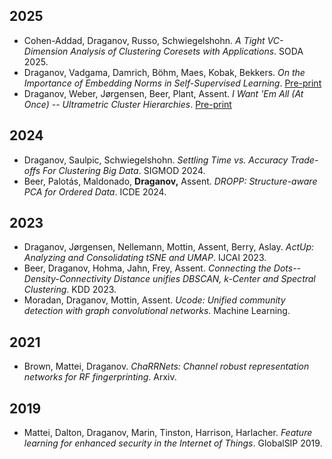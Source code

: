 ## 2025

- Cohen-Addad, Draganov, Russo, Schwiegelshohn. *A Tight VC-Dimension Analysis of Clustering Coresets with Applications*. SODA 2025.
- Draganov, Vadgama, Damrich, Böhm, Maes, Kobak, Bekkers. *On the Importance of Embedding Norms in Self-Supervised Learning*.
  [Pre-print](https://arxiv.org/pdf/2502.09252)
- Draganov, Weber, Jørgensen, Beer, Plant, Assent. *I Want 'Em All (At Once) -- Ultrametric Cluster Hierarchies*.
  [Pre-print](https://arxiv.org/pdf/2502.14018)

## 2024

- Draganov, Saulpic, Schwiegelshohn. *Settling Time vs. Accuracy Trade-offs For Clustering Big Data*. SIGMOD 2024.
- Beer, Palotás, Maldonado, **Draganov,** Assent. *DROPP: Structure-aware PCA for Ordered Data*. ICDE 2024.


## 2023

- Draganov, Jørgensen, Nellemann, Mottin, Assent, Berry, Aslay. *ActUp: Analyzing and Consolidating tSNE and UMAP*. IJCAI 2023.
- Beer, Draganov, Hohma, Jahn, Frey, Assent. *Connecting the Dots--Density-Connectivity Distance unifies DBSCAN, k-Center and Spectral Clustering*. KDD 2023.
- Moradan, Draganov, Mottin, Assent. *Ucode: Unified community detection with graph convolutional networks*. Machine Learning.

## 2021

- Brown, Mattei, Draganov. *ChaRRNets: Channel robust representation networks for RF fingerprinting*. Arxiv.

## 2019

- Mattei, Dalton, Draganov, Marin, Tinston, Harrison, Harlacher. *Feature learning for enhanced security in the Internet of Things*. GlobalSIP 2019.
